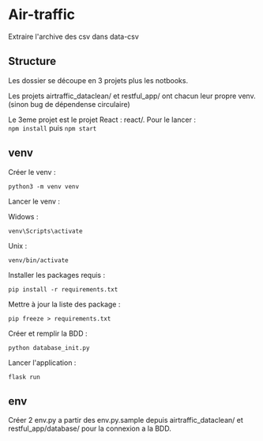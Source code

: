 # Air-traffic

Extraire l'archive des csv dans data-csv

## Structure

Les dossier se découpe en 3 projets plus les notbooks.

Les projets airtraffic_dataclean/ et restful_app/ ont chacun leur propre venv. (sinon bug de dépendense circulaire)

Le 3eme projet est le projet React : react/. Pour le lancer :<br/>
`npm install` puis `npm start`

## venv

Créer le venv : <br/>
    
    python3 -m venv venv

Lancer le venv :<br/>

Widows : 

    venv\Scripts\activate

Unix : 

    venv/bin/activate

Installer les packages requis : <br/>

    pip install -r requirements.txt

Mettre à jour la liste des package : <br/>


    pip freeze > requirements.txt

Créer et remplir la BDD : <br/>

    python database_init.py

Lancer l'application : <br/>

    flask run


## env
Créer 2 env.py a partir des env.py.sample depuis airtraffic_dataclean/ et restful_app/database/ pour la connexion a la BDD.

